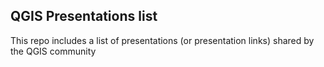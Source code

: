 ## QGIS Presentations list

This repo includes a list of presentations (or presentation links) shared by the QGIS community

